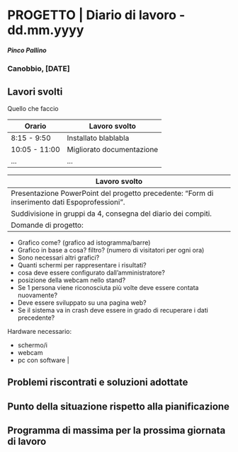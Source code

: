 

# PROGETTO | Diario di lavoro - dd.mm.yyyy
##### Pinco Pallino
### Canobbio, [DATE]

## Lavori svolti
Quello che faccio


|Orario        |Lavoro svolto                 |
|--------------|------------------------------|
|8:15 - 9:50   |Installato blablabla          |
|10:05 - 11:00 |Migliorato documentazione     |
|...           |...                           |

|Lavoro svolto                 |
|------------------------------|
|Presentazione PowerPoint del progetto precedente: “Form di inserimento dati Espoprofessioni”.          |
|Suddivisione in gruppi da 4, consegna del diario dei compiti.     |
|Domande di progetto:
- Grafico come? (grafico ad istogramma/barre)
- Grafico in base a cosa? filtro? (numero di visitatori per ogni ora)
- Sono necessari altri grafici?
- Quanti schermi per rappresentare i risultati?
- cosa deve essere configurato dall’amministratore? 
- posizione della webcam nello stand?
- Se 1 persona viene riconosciuta più volte deve essere contata nuovamente?
- Deve essere sviluppato su una pagina web? 
- Se il sistema va in crash deve essere in grado di recuperare i dati precedente?

Hardware necessario:
- schermo/i
- webcam
- pc con software         |

##  Problemi riscontrati e soluzioni adottate


##  Punto della situazione rispetto alla pianificazione


## Programma di massima per la prossima giornata di lavoro
